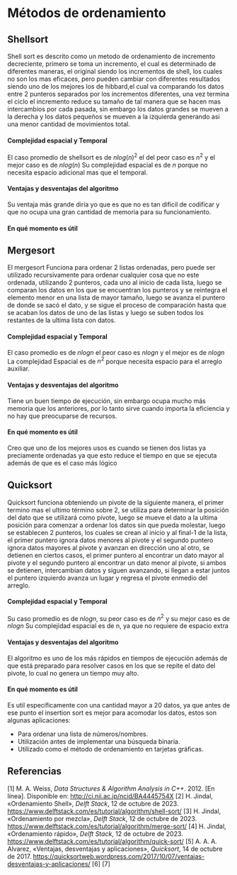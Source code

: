 # Métodos de ordenamiento

## Shellsort
Shell sort es descrito como un metodo de ordenamiento de incremento decreciente, primero se toma un incremento, el cual es determinado de diferentes maneras, el original siendo los incrementos de shell, los cuales no son los mas eficaces, pero pueden cambiar con diferentes resultados siendo uno de los mejores los de hibbard,el cual va comparando los datos entre 2 punteros separados por los incrementos diferentes, una vez termina el ciclo el incremento reduce su tamaño de tal manera que se hacen mas intercambios por cada pasada, sin embargo los datos grandes se mueven a la derecha y los datos pequeños se mueven a la izquierda generando asi una menor cantidad de movimientos total.
#### Complejidad espacial y Temporal  
El caso promedio de shellsort es de $nlog(n)^2$ el del peor caso es $n^2$ y el mejor caso es de $nlog(n)$ 
Su complejidad espacial es de $n$ porque no necesita espacio adicional mas que el temporal.
#### Ventajas y desventajas del algoritmo  
Su ventaja más grande diría yo que es que no es tan dificil de codificar y que no ocupa una gran cantidad de memoria para su funcionamiento.
#### En qué momento es útil 

## Mergesort
El mergesort Funciona para ordenar 2 listas ordenadas, pero puede ser utilizado recursivamente para ordenar cualquier cosa que no este ordenada, utilizando 2 punteros, cada uno al inicio de cada lista, luego se comparan los datos en los que se encuentran los punteros y se reintegra el elemento menor en una lista de mayor tamaño, luego se avanza el puntero de donde se sacó el dato, y se sigue el proceso de comparación hasta que se acaban los datos de uno de las listas y luego se suben todos los restantes de la ultima lista con datos.
#### Complejidad espacial y Temporal  
El caso promedio es de $nlogn$ el peor caso es $nlogn$ y el mejor es de $nlogn$ 
La complejidad Espacial es de $n^2$ porque necesita espacio para el arreglo auxiliar.
#### Ventajas y desventajas del algoritmo  
Tiene un buen tiempo de ejecución, sin embargo ocupa mucho más memoria que los anteriores, por lo tanto sirve cuando importa la eficiencia y no hay que preocuparse de recursos.
#### En qué momento es útil
Creo que uno de los mejores usos es cuando se tienen dos listas ya preciamente ordenadas ya que esto reduce el tiempo en que se ejecuta además de que es el caso más lógico 

## Quicksort
Quicksort funciona obteniendo un pivote de la siguiente manera, el primer termino mas el ultimo término sobre 2, se utiliza para determinar la posición del dato que se utilizará como pivote, luego se mueve el dato a la ultima posición para comenzar a ordenar los datos sin que pueda molestar, luego se establecen 2 punteros, los cuales se crean al inicio y al final-1 de la lista, el primer puntero ignora datos menores al pivote y el segundo puntero ignora datos mayores al pivote y avanzan en dirección uno al otro, se detienen en ciertos casos, el primer puntero al encontrar un dato mayor al pivote y el segundo puntero al encontrar un dato menor al pivote, si ambos se detienen, intercambian datos y siguen avanzando, si llegan a estar juntos el puntero izquierdo avanza un lugar y regresa el pivote enmedio del arreglo.
#### Complejidad espacial y Temporal  
Su caso promedio es de $nlogn$, su peor caso es de $n^2$ y su mejor caso es de $nlogn$ 
Su complejidad espacial es de n, ya que no requiere de espacio extra
#### Ventajas y desventajas del algoritmo 
El algoritmo es uno de los más rápidos en tiempos de ejecución además de que está preparado para resolver casos en los que se repite el dato del pivote, lo cual no genera un tiempo muy alto. 
#### En qué momento es útil
Es util específicamente con una cantidad mayor a 20 datos, ya que antes de ese punto el insertion sort es mejor para acomodar los datos, estos son algunas aplicaciones:
- Para ordenar una lista de números/nombres.
- Utilización antes de implementar una búsqueda binaria.
- Utilizado como el método de ordenamiento en tarjetas gráficas.
## Referencias
[1] M. A. Weiss, _Data Structures & Algorithm Analysis in C++_. 2012. [En línea]. Disponible en: http://ci.nii.ac.jp/ncid/BA4445754X
[2] H. Jindal, «Ordenamiento Shell», _Delft Stack_, 12 de octubre de 2023. https://www.delftstack.com/es/tutorial/algorithm/shell-sort/
[3] H. Jindal, «Ordenamiento por mezcla», _Delft Stack_, 12 de octubre de 2023. https://www.delftstack.com/es/tutorial/algorithm/merge-sort/
[4] H. Jindal, «Ordenamiento rápido», _Delft Stack_, 12 de octubre de 2023. https://www.delftstack.com/es/tutorial/algorithm/quick-sort/
[5] A. A. A. Alvarez, «Ventajas, desventajas y aplicaciones», _Quicksort_, 14 de octubre de 2017. https://quicksortweb.wordpress.com/2017/10/07/ventajas-desventajas-y-aplicaciones/
[6] 
[7] 